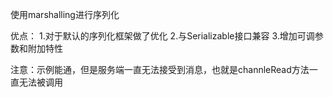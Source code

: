 使用marshalling进行序列化

优点：
1.对于默认的序列化框架做了优化
2.与Serializable接口兼容
3.增加可调参数和附加特性

注意：示例能通，但是服务端一直无法接受到消息，也就是channleRead方法一直无法被调用